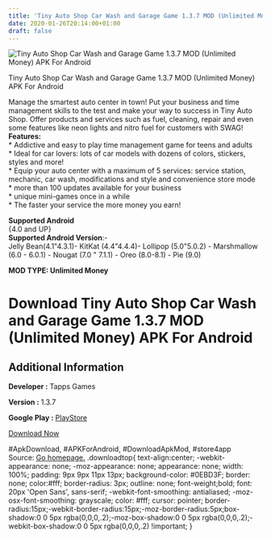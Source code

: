 ```yaml
---
title: 'Tiny Auto Shop Car Wash and Garage Game 1.3.7 MOD (Unlimited Money) APK For Android'
date: 2020-01-26T20:14:00+01:00
draft: false
---
```


![Tiny Auto Shop Car Wash and Garage Game 1.3.7 MOD (Unlimited Money) APK For Android](https://i0.wp.com/apkhome.net/wp-content/uploads/2020/01/Tiny-Auto-Shop-Car-Wash-and-Garage-Game-1.3.7-MOD-Unlimited-Money.png "Tiny Auto Shop Car Wash and Garage Game 1.3.7 MOD (Unlimited Money) APK For Android")

  

Tiny Auto Shop Car Wash and Garage Game 1.3.7 MOD (Unlimited Money) APK For Android

Manage the smartest auto center in town! Put your business and time management skills to the test and make your way to success in Tiny Auto Shop. Offer products and services such as fuel, cleaning, repair and even some features like neon lights and nitro fuel for customers with SWAG!  
**Features:**  
\* Addictive and easy to play time management game for teens and adults  
\* Ideal for car lovers: lots of car models with dozens of colors, stickers, styles and more!  
\* Equip your auto center with a maximum of 5 services: service station, mechanic, car wash, modifications and style and convenience store mode  
\* more than 100 updates available for your business  
\* unique mini-games once in a while  
\* The faster your service the more money you earn!

**Supported Android**  
{4.0 and UP}  
**Supported Android Version**:-  
Jelly Bean(4.1"4.3.1)- KitKat (4.4"4.4.4)- Lollipop (5.0"5.0.2) - Marshmallow (6.0 - 6.0.1) - Nougat (7.0 " 7.1.1) - Oreo (8.0-8.1) - Pie (9.0)

**MOD TYPE: Unlimited Money**

Download Tiny Auto Shop Car Wash and Garage Game 1.3.7 MOD (Unlimited Money) APK For Android
============================================================================================

Additional Information
----------------------

**Developer :** Tapps Games

**Version :** 1.3.7

**Google Play :** [PlayStore](https://play.google.com/store/apps/details?id=br.com.tapps.tinyautoshop)

  

[Download Now](https://store4app.co/post/tiny-auto-shop-car-wash-and-garage-game-1-3-7-mod-unlimited-money-apk-for-android_1580063624)

  
#ApkDownload, #APKForAndroid, #DownloadApkMod, #store4app  
Source: [Go homepage.](https://store4app.co/post/tiny-auto-shop-car-wash-and-garage-game-1-3-7-mod-unlimited-money-apk-for-android_1580063624) .downloadtop{ text-align:center; -webkit-appearance: none; -moz-appearance: none; appearance: none; width: 100%; padding: 9px 9px 11px 13px; background-color: #0EBD3F; border: none; color:#fff; border-radius: 3px; outline: none; font-weight;bold; font: 20px 'Open Sans', sans-serif; -webkit-font-smoothing: antialiased; -moz-osx-font-smoothing: grayscale; color: #fff; cursor: pointer; border-radius:15px;-webkit-border-radius:15px;-moz-border-radius:5px;box-shadow:0 0 5px rgba(0,0,0,.2);-moz-box-shadow:0 0 5px rgba(0,0,0,.2);-webkit-box-shadow:0 0 5px rgba(0,0,0,.2) !important; }